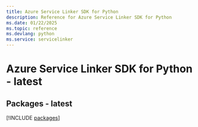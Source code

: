 ```yaml
---
title: Azure Service Linker SDK for Python
description: Reference for Azure Service Linker SDK for Python
ms.date: 01/22/2025
ms.topic: reference
ms.devlang: python
ms.service: servicelinker
---
```

# Azure Service Linker SDK for Python - latest
## Packages - latest
[!INCLUDE [packages](service-linker-index.md)]